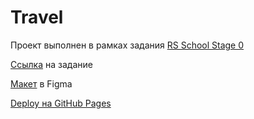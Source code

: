 # Travel
Проект выполнен в рамках задания [RS School Stage 0](https://rs.school/js-stage0/)

[Ссылка](https://github.com/rolling-scopes-school/tasks/blob/master/tasks/travel/travel.md) на задание

[Макет](https://www.figma.com/file/BhULVGGIachSAjoBazhP9P/Travel?t=GJm2imbXMFbw4igd-0) в Figma

[Deploy на GitHub Pages](https://alexnemtsev.github.io/travel/)